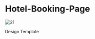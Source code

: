# Hotel-Booking-Page





![21](https://github.com/ra-ghava/Hotel-Booking-Page/assets/146189602/691cc065-e38f-4f6a-ad73-7263b85b5508)






Design Template










